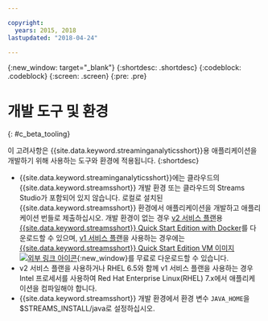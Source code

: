 ```yaml
---

copyright:
  years: 2015, 2018
lastupdated: "2018-04-24"

---
```


<!-- Attribute definitions -->
{:new_window: target="_blank"}
{:shortdesc: .shortdesc}
{:codeblock: .codeblock}
{:screen: .screen}
{:pre: .pre}

# 개발 도구 및 환경
{: #c_beta_tooling}


이 고려사항은 {{site.data.keyword.streaminganalyticsshort}}용 애플리케이션을 개발하기 위해 사용하는 도구와 환경에 적용됩니다.
{:shortdesc}


* {{site.data.keyword.streaminganalyticsshort}}에는 클라우드의 {{site.data.keyword.streamsshort}} 개발 환경 또는 클라우드의 Streams Studio가 포함되어 있지 않습니다. 로컬로 설치된 {{site.data.keyword.streamsshort}} 환경에서 애플리케이션을 개발하고 애플리케이션 번들로 제출하십시오. 개발 환경이 없는 경우 [v2 서비스 플랜](/docs/services/StreamingAnalytics/service_plans.html)용 [{{site.data.keyword.streamsshort}} Quick Start Edition with Docker](https://www-01.ibm.com/marketing/iwm/iwm/web/preLogin.do?source=swg-ibmistvi)를 다운로드할 수 있으며, [v1 서비스 플랜](/docs/services/StreamingAnalytics/service_plans.html)을 사용하는 경우에는 [{{site.data.keyword.streamsshort}} Quick Start Edition VM 이미지 ![외부 링크 아이콘](../../icons/launch-glyph.svg "외부 링크 아이콘")](http://ibmstreams.github.io/streamsx.documentation/docs/4.2/qse-intro/){:new_window}를 무료로 다운로드할 수 있습니다.
* v2 서비스 플랜을 사용하거나 RHEL 6.5와 함께 v1 서비스 플랜을 사용하는 경우 Intel 프로세서를 사용하여 Red Hat Enterprise Linux(RHEL) 7.x에서 애플리케이션을 컴파일해야 합니다. 
* {{site.data.keyword.streamsshort}} 개발 환경에서 환경 변수 `JAVA_HOME`을 $STREAMS_INSTALL/java로 설정하십시오.
